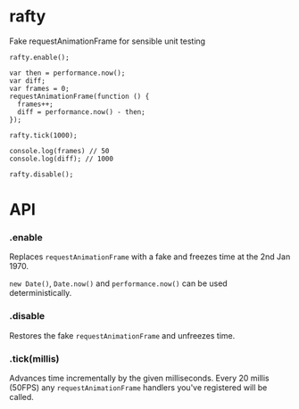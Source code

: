 rafty
=====

Fake requestAnimationFrame for sensible unit testing

    rafty.enable();

    var then = performance.now();
    var diff;
    var frames = 0;
    requestAnimationFrame(function () {
      frames++;
      diff = performance.now() - then;
    });

    rafty.tick(1000);

    console.log(frames) // 50
    console.log(diff); // 1000

    rafty.disable();

API
===

### .enable
Replaces `requestAnimationFrame` with a fake and freezes time at the 2nd Jan 1970.

`new Date()`, `Date.now()` and `performance.now()` can be used deterministically.

### .disable
Restores the fake `requestAnimationFrame` and unfreezes time.

### .tick(millis)
Advances time incrementally by the given milliseconds. Every 20 millis (50FPS) any `requestAnimationFrame` handlers you've registered will be called.

